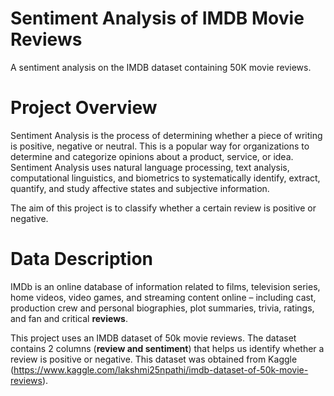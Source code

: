 # Sentiment Analysis of IMDB Movie Reviews
A sentiment analysis on the IMDB dataset containing 50K movie reviews.

# Project Overview

Sentiment Analysis is the process of determining whether a piece of writing is positive, negative or neutral. This is a popular way for organizations to determine and categorize opinions about a product, service, or idea. Sentiment Analysis uses natural language processing, text analysis, computational linguistics, and biometrics to systematically identify, extract, quantify, and study affective states and subjective information. <br/>

The aim of this project is to classify whether a certain review is positive or negative.

# Data Description

IMDb is an online database of information related to films, television series, home videos, video games, and streaming content online – including cast, production crew and personal biographies, plot summaries, trivia, ratings, and fan and critical **reviews**.<br/>

This project uses an IMDB dataset of 50k movie reviews. The dataset contains 2 columns (**review and sentiment**) that helps us identify whether a review is positive or negative. This dataset was obtained from Kaggle (https://www.kaggle.com/lakshmi25npathi/imdb-dataset-of-50k-movie-reviews). 
